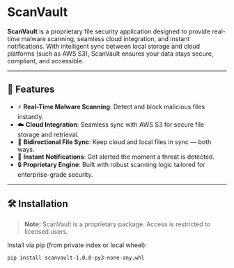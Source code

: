 # ScanVault

**ScanVault** is a proprietary file security application designed to provide real-time malware scanning, seamless cloud integration, and instant notifications. With intelligent sync between local storage and cloud platforms (such as AWS S3), ScanVault ensures your data stays secure, compliant, and accessible.

---

## 🚀 Features

- ⚡ **Real-Time Malware Scanning**: Detect and block malicious files instantly.
- ☁️ **Cloud Integration**: Seamless sync with AWS S3 for secure file storage and retrieval.
- 🔄 **Bidirectional File Sync**: Keep cloud and local files in sync — both ways.
- 📩 **Instant Notifications**: Get alerted the moment a threat is detected.
- 🔒 **Proprietary Engine**: Built with robust scanning logic tailored for enterprise-grade security.

---

## 🛠️ Installation

> **Note:** ScanVault is a proprietary package. Access is restricted to licensed users.

Install via pip (from private index or local wheel):

```bash
pip install scanvault-1.0.0-py3-none-any.whl
